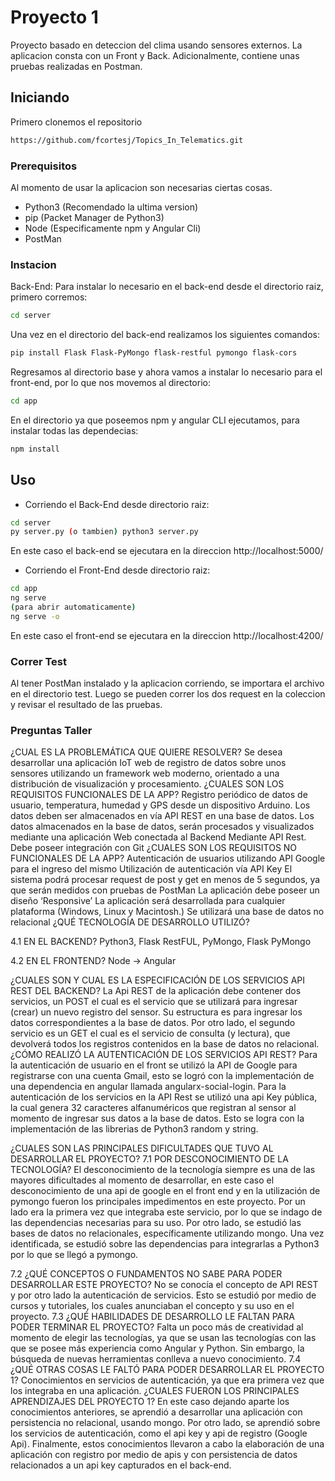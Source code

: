 # Proyecto 1

Proyecto basado en deteccion del clima usando sensores externos.
La aplicacion consta con un Front y Back. Adicionalmente, contiene unas pruebas realizadas en Postman.

## Iniciando

Primero clonemos el repositorio
```bash
https://github.com/fcortesj/Topics_In_Telematics.git
```

### Prerequisitos

Al momento de usar la aplicacion son necesarias ciertas cosas.

- Python3 (Recomendado la ultima version)
- pip (Packet Manager de Python3)
- Node (Especificamente npm y Angular Cli)
- PostMan

### Instacion

Back-End: Para instalar lo necesario en el back-end desde el directorio raiz, primero corremos:
```bash
cd server
```
Una vez en el directorio del back-end realizamos los siguientes comandos:
```bash
pip install Flask Flask-PyMongo flask-restful pymongo flask-cors
```
Regresamos al directorio base y ahora vamos a instalar lo necesario para el front-end, por lo que nos movemos al directorio:
```bash
cd app
```
En el directorio ya que poseemos npm y angular CLI ejecutamos, para instalar todas las dependecias:
```bash
npm install
```

## Uso

- Corriendo el Back-End desde directorio raiz:
```bash
cd server
py server.py (o tambien) python3 server.py
```
En este caso el back-end se ejecutara en la direccion http://localhost:5000/

- Corriendo el Front-End desde directorio raiz:
```bash
cd app
ng serve
(para abrir automaticamente)
ng serve -o
```
En este caso el front-end se ejecutara en la direccion http://localhost:4200/

### Correr Test

Al tener PostMan instalado y la aplicacion corriendo, se importara el archivo en el directorio test.
Luego se pueden correr los dos request en la coleccion y revisar el resultado de las pruebas.

### Preguntas Taller

¿CUAL ES LA PROBLEMÁTICA QUE QUIERE RESOLVER?
Se desea desarrollar una aplicación IoT web de registro de datos sobre unos sensores utilizando un framework web moderno, orientado a una distribución de visualización y procesamiento.
¿CUALES SON LOS REQUISITOS FUNCIONALES DE LA APP?
Registro periódico de datos de usuario, temperatura, humedad y GPS desde un dispositivo Arduino.
Los datos deben ser almacenados en vía API REST en una base de datos.
Los datos almacenados en la base de datos, serán procesados y visualizados mediante una aplicación Web conectada al Backend Mediante API Rest.
Debe poseer integración con Git
¿CUALES SON LOS REQUISITOS NO FUNCIONALES DE LA APP?
Autenticación de usuarios  utilizando API Google para el ingreso del mismo
Utilización de autenticación vía API Key
El sistema podrá procesar request de post y get en menos de 5 segundos, ya que serán medidos con pruebas de PostMan
La aplicación debe poseer un diseño ‘Responsive’
La aplicación será desarrollada para cualquier  plataforma (Windows, Linux y Macintosh.)
Se utilizará una base de datos no relacional
¿QUÉ TECNOLOGÍA DE DESARROLLO UTILIZÓ?

4.1 EN EL BACKEND?
Python3, Flask RestFUL, PyMongo, Flask PyMongo

4.2 EN EL FRONTEND?
Node -> Angular

¿CUALES SON Y CUAL ES LA ESPECIFICACIÓN DE LOS SERVICIOS API REST DEL BACKEND?
La Api REST de la aplicación debe contener dos servicios, un POST el cual es el servicio que se utilizará para ingresar (crear) un nuevo registro del sensor. Su estructura es para ingresar los datos correspondientes a la base de datos. Por otro lado, el segundo servicio es un GET el cual es el servicio de consulta (y lectura), que devolverá todos los registros contenidos en la base de datos no relacional.
¿CÓMO REALIZÓ LA AUTENTICACIÓN DE LOS SERVICIOS API REST?
Para la autenticación de usuario en el front se utilizó la API de Google para registrarse con una cuenta Gmail, esto se logró con la implementación de una dependencia en angular llamada angularx-social-login.
Para la autenticación de los servicios en la API Rest se utilizó una api Key pública, la cual genera 32 caracteres alfanuméricos que registran al sensor al momento de ingresar sus datos a la base de datos. Esto se logra con la implementación de las librerias de Python3 random y string.

¿CUALES SON LAS PRINCIPALES DIFICULTADES QUE TUVO AL DESARROLLAR EL PROYECTO?
7.1 POR DESCONOCIMIENTO DE LA TECNOLOGÍA?
El desconocimiento de la tecnología siempre es una de las mayores dificultades al momento de desarrollar, en este caso el desconocimiento  de una api de google en el front end y en la utilización de pymongo fueron los principales impedimentos en este proyecto. Por un lado era la primera vez que integraba este servicio, por lo que se indago de las dependencias necesarias para su uso. Por otro lado, se estudió las bases de datos no relacionales, específicamente utilizando mongo. Una vez identificada, se estudió sobre las dependencias para integrarlas a Python3 por lo que se llegó a pymongo. 

7.2 ¿QUÉ CONCEPTOS O FUNDAMENTOS NO SABE PARA PODER DESARROLLAR ESTE PROYECTO?
No se conocía el concepto de API REST y por otro lado la autenticación de servicios. Esto se estudió por medio de cursos y tutoriales, los cuales anunciaban el concepto y su uso en el proyecto.
7.3 ¿QUÉ HABILIDADES DE DESARROLLO LE FALTAN PARA PODER TERMINAR EL PROYECTO?
Falta un poco más de creatividad al momento de elegir las tecnologías, ya que se usan las tecnologías con las que se posee más experiencia como Angular y Python. Sin embargo, la búsqueda de nuevas herramientas conlleva a nuevo conocimiento.
7.4 ¿QUÉ OTRAS COSAS LE FALTÓ PARA PODER DESARROLLAR EL PROYECTO 1?
Conocimientos en servicios de autenticación, ya que era primera vez que los integraba en una aplicación.
¿CUALES FUERON LOS PRINCIPALES APRENDIZAJES DEL PROYECTO 1?
	En este caso dejando aparte los conocimientos anteriores, se aprendió a desarrollar una aplicación con persistencia no relacional, usando mongo. Por otro lado, se aprendió sobre los servicios de autenticación, como el api key y api de registro (Google Api). Finalmente, estos conocimientos llevaron a cabo la elaboración de una aplicación con registro por medio de apis y con persistencia de datos relacionados a un api key capturados en el back-end.



